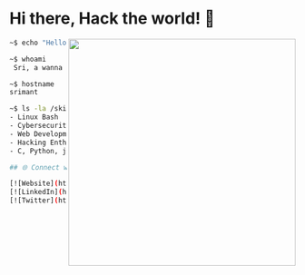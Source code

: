 # Hi there, Hack the world! 👾

<img  align="right" width ="400" src="https://user-images.githubusercontent.com/74038190/216644497-1951db19-8f3d-4e44-ac08-8e9d7e0d94a7.gif"> <!-- Optional: Add a cool terminal or personal header image -->

```bash
~$ echo "Hello, World! Let's code some exploits."

~$ whoami
 Sri, a wanna be hacker exploring the networks.

~$ hostname
srimant

~$ ls -la /skills
- Linux Bash
- Cybersecurity
- Web Development
- Hacking Enthusiast
- C, Python, javascript, HTML

## 🌐 Connect with Me

[![Website](https://img.shields.io/badge/Website-000000?style=for-the-badge&logo=Google-Chrome&logoColor=white)](https://srimantb.github.io/)
[![LinkedIn](https://img.shields.io/badge/LinkedIn-0077B5?style=for-the-badge&logo=linkedin&logoColor=white)](https://www.linkedin.com/in/srii0/)
[![Twitter](https://img.shields.io/badge/Twitter-1DA1F2?style=for-the-badge&logo=twitter&logoColor=white)](https://x.com/srimantk666)

